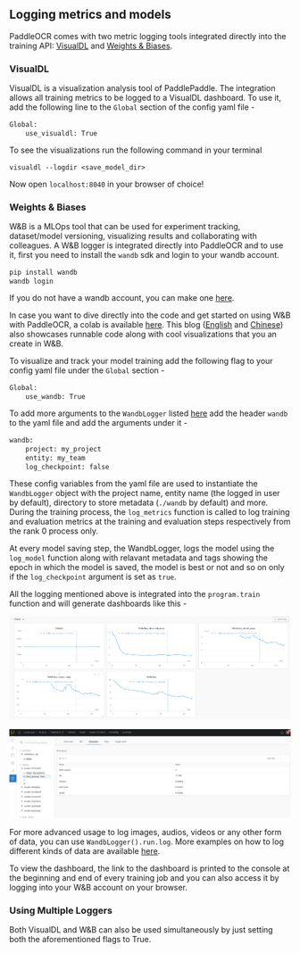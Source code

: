 ## Logging metrics and models 

PaddleOCR comes with two metric logging tools integrated directly into the training API: [VisualDL](https://readthedocs.org/projects/visualdl/) and [Weights & Biases](https://docs.wandb.ai/). 

### VisualDL
VisualDL is a visualization analysis tool of PaddlePaddle. The integration allows all training metrics to be logged to a VisualDL dashboard. To use it, add the following line to the `Global` section of the config yaml file -

```
Global:
    use_visualdl: True
```

To see the visualizations run the following command in your terminal

```shell
visualdl --logdir <save_model_dir>
```

Now open `localhost:8040` in your browser of choice!

### Weights & Biases
W&B is a MLOps tool that can be used for experiment tracking, dataset/model versioning, visualizing results and collaborating with colleagues. A W&B logger is integrated directly into PaddleOCR and to use it, first you need to install the `wandb` sdk and login to your wandb account.

```shell
pip install wandb
wandb login
```

If you do not have a wandb account, you can make one [here](https://wandb.ai/site).

In case you want to dive directly into the code and get started on using W&B with PaddleOCR, a colab is available [here](https://github.com/wandb/examples/blob/master/colabs/paddlepaddle/paddleocr/Train_and_Debug_Your_OCR_Models_with_PaddleOCR_and_W%26B.ipynb). This blog ([English](https://wandb.ai/manan-goel/text_detection/reports/Train-and-Debug-Your-OCR-Models-with-PaddleOCR-and-W-B--VmlldzoyMDUwMDIw) and [Chinese](https://wandb.ai/wandb_fc/chinese/reports/W-B-OCR---VmlldzoyMDk1NzE4)) also showcases runnable code along with cool visualizations that you an create in W&B.

To visualize and track your model training add the following flag to your config yaml file under the `Global` section -

```
Global:
    use_wandb: True
```

To add more arguments to the `WandbLogger` listed [here](./config_en.md) add the header `wandb` to the yaml file and add the arguments under it - 

```
wandb:
    project: my_project
    entity: my_team
    log_checkpoint: false
```

These config variables from the yaml file are used to instantiate the `WandbLogger` object with the project name, entity name (the logged in user by default), directory to store metadata (`./wandb` by default) and more. During the training process, the `log_metrics` function is called to log training and evaluation metrics at the training and evaluation steps respectively from the rank 0 process only.

At every model saving step, the WandbLogger, logs the model using the `log_model` function along with relavant metadata and tags showing the epoch in which the model is saved, the model is best or not and so on only if the `log_checkpoint` argument is set as `true`.

All the logging mentioned above is integrated into the `program.train` function and will generate dashboards like this -

![W&B Dashboard](../imgs_en/wandb_metrics.png)

![W&B Models](../imgs_en/wandb_models.png)

For more advanced usage to log images, audios, videos or any other form of data, you can use `WandbLogger().run.log`. More examples on how to log different kinds of data are available [here](https://docs.wandb.ai/examples).

To view the dashboard, the link to the dashboard is printed to the console at the beginning and end of every training job and you can also access it by logging into your W&B account on your browser.

### Using Multiple Loggers
Both VisualDL and W&B can also be used simultaneously by just setting both the aforementioned flags to True.